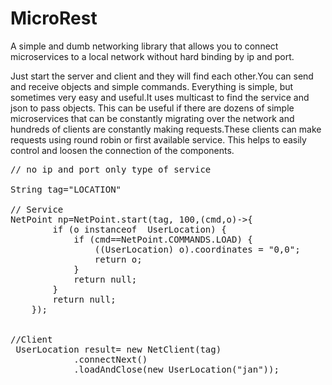 # MicroRest
<p>
A simple and dumb networking library that allows you to connect microservices to a local network without hard binding by ip and port.
</p>
<p>
Just start the server and client and they will find each other.You can send and receive objects and simple commands.
Everything is simple, but sometimes very easy and useful.It uses multicast to find the service and json to pass objects.
This can be useful if there are dozens of simple microservices that can be constantly migrating over the network and hundreds 
of clients are constantly making requests.These clients can make requests using round robin or first available service.
This helps to easily control and loosen the connection of the components.
</p>

<pre>
// no ip and port only type of service

String tag="LOCATION"

// Service
NetPoint np=NetPoint.start(tag, 100,(cmd,o)->{
        if (o instanceof  UserLocation) {
            if (cmd==NetPoint.COMMANDS.LOAD) {
                ((UserLocation) o).coordinates = "0,0";
                return o;
            }
            return null;
        }
        return null;
    });


//Client
 UserLocation result= new NetClient<UserLocation>(tag)
            .connectNext()
            .loadAndClose(new UserLocation("jan"));

</pre> 
